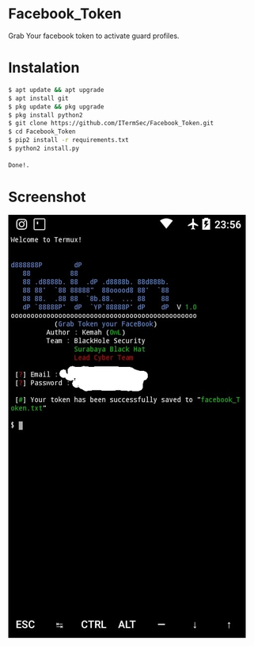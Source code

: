 # Facebook_Token
Grab Your facebook token to activate guard profiles.
# Instalation
```bash
$ apt update && apt upgrade
$ apt install git
$ pkg update && pkg upgrade
$ pkg install python2
$ git clone https://github.com/ITermSec/Facebook_Token.git
$ cd Facebook_Token
$ pip2 install -r requirements.txt
$ python2 install.py

Done!.
```
# Screenshot
<img src=".images/Token.jpg"/>
